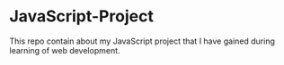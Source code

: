 # JavaScript-Project
This repo contain about my JavaScript project that I have gained during learning of web development.

